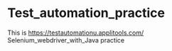 # Test_automation_practice
This is  https://testautomationu.applitools.com/ Selenium_webdriver_with_Java practice
